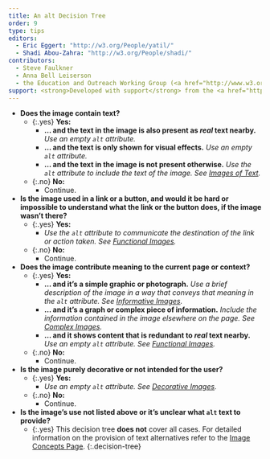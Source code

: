 ```yaml
---
title: An alt Decision Tree
order: 9
type: tips
editors:
  - Eric Eggert: "http://w3.org/People/yatil/"
  - Shadi Abou-Zahra: "http://w3.org/People/shadi/"
contributors:
  - Steve Faulkner
  - Anna Bell Leiserson
  - the Education and Outreach Working Group (<a href="http://www.w3.org/WAI/EO/">EOWG</a>)
support: <strong>Developed with support</strong> from the <a href="http://www.w3.org/WAI/ACT/">WAI-ACT</a> project, co-funded by the European Commission <abbr title="Information Society Technologies">IST</abbr> Programme.
---
```


-   **Does the image contain text?**
    -   {:.yes} **Yes:**
        -   **… and the text in the image is also present as *real* text nearby.**
            _Use an empty `alt` attribute._
        -   **… and the text is only shown for visual effects.**
            _Use an empty `alt` attribute._
        -   **… and the text in the image is not present otherwise.** _Use the `alt` attribute to include the text of the image. See [Images of Text](textual.html#image-of-styled-text-with-decorative-effect)._
    -   {:.no} **No:**
        - Continue.
-   **Is the image used in a link or a button, and would it be hard or impossible to understand what the link or the button does, if the image wasn’t there?**
    -   {:.yes} **Yes:**
        - _Use the `alt` attribute to communicate the destination of the link or action taken. See [Functional Images](functional.html)._
    -   {:.no} **No:**
        - Continue.
-   **Does the image contribute meaning to the current page or context?**
    -   {:.yes} **Yes:**
        -   **… and it’s a simple graphic or photograph.**
            _Use a brief description of the image in a way that conveys that meaning in the `alt` attribute. See [Informative Images](informative.html)._
        -   **… and it’s a graph or complex piece of information.**
            _Include the information contained in the image elsewhere on the page. See [Complex Images](complex.html)._
        -   **… and it shows content that is redundant to *real* text nearby.**
            _Use an empty `alt` attribute. See [Functional Images](functional.html#logo-image-within-link-text)._
    -   {:.no} **No:**
        -   Continue.
-   **Is the image purely decorative or not intended for the user?**
    -   {:.yes} **Yes:**
        - _Use an empty `alt` attribute. See [Decorative Images](decorative.html)._
    -   {:.no} **No:**
        - Continue.
-   **Is the image’s use not listed above or it’s unclear what `alt` text to provide?**
    -   {:.yes} This decision tree **does not** cover all cases. For detailed information on the provision of text alternatives refer to the [Image Concepts Page](index.html).
{:.decision-tree}
